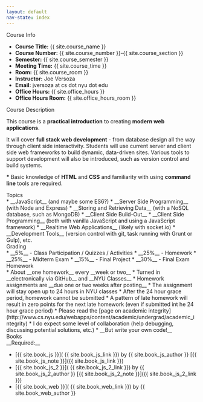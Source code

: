 ```yaml
---
layout: default
nav-state: index
---
```


<div class="row">

  <div class="col-md-6">
    <div class="panel panel-default">

<a name="info"></a>
<div class="panel-heading">Course Info</div>
<div class="panel-body" markdown="block">

* __Course Title:__ {{ site.course_name }}
* __Course Number:__ {{ site.course_number }}-{{ site.course_section }}
* __Semester:__ {{ site.course_semester }}
* __Meeting Time:__ {{ site.course_time }}
* __Room:__ {{ site.course_room }}
* __Instructor:__ Joe Versoza
* __Email:__ jversoza at cs dot nyu dot edu
* __Office Hours:__ {{ site.office_hours }}
* __Office Hours Room:__  {{ site.office_hours_room }}
</div>
    </div>
  </div><!-- end col -->

  <div class="col-md-6">
    <div class="panel panel-default">
<a name="description"></a>
<div class="panel-heading">Course Description</div>
<div class="panel-body" markdown="block">

This course is a __practical introduction__ to creating __modern web applications__.

It will cover __full stack web development__ - from database design all the way through client side interactivity.  Students will use current server and client side web frameworks to build dynamic, data-driven sites.  Various tools to support development will also be introduced, such as version control and build systems.

__\*__ Basic knowledge of __HTML__ and __CSS__ and familiarity with using __command line__ tools are required.
</div>
    </div>
  </div><!-- end col -->

</div><!-- end row -->

<div class="row">

  <div class="col-md-6">
    <div class="panel panel-default">
<a name="topics"></a>
<div class="panel-heading">Topics</div>
<div class="panel-body" markdown="block">
* __JavaScript__ (and maybe some ES6?)
* __Server Side Programming__ (with Node and Express)
* __Storing and Retrieving Data__ (with a NoSQL database, such as MongoDB)
* __Client Side Build-Out__
* __Client Side Programming__ (both with vanilla JavaScript and using a JavaScript framework)
* __Realtime Web Applications__ (likely with socket.io)
* __Development Tools__ (version control with git, task running with Grunt or Gulp), etc.
</div>
    </div>
  </div><!-- end col -->

  <div class="col-md-6">
    <div class="panel panel-default">
<a name="grading"></a>
<div class="panel-heading">Grading</div>
<div class="panel-body" markdown="block">
* __5%__ - Class Participation / Quizzes / Activities
* __25%__ - Homework
* __25%__ - Midterm Exam
* __15%__ - Final Project
* __30%__ - Final Exam
</div>
    </div>
  </div><!-- end col -->


</div><!-- end row -->

<div class="row">
  <div class="col-md-6">
    <div class="panel panel-default">
<a name="homework"></a>
<div class="panel-heading">Homework</div>
<div class="panel-body" markdown="block">
* About __one homework__ every __week or two__
* Turned in __electronically via GitHub__ and __NYU Classes__
* Homework assignments are __due one or two weeks after posting__
* The assignment will stay open up to 24 hours in NYU classes
	* After the 24 hour grace period, homework cannot be submitted
	* A pattern of late homework will result in zero points for the next late homework (even if submitted int he 24 hour grace period)
* Please read the [page on academic integrity](http://www.cs.nyu.edu/webapps/content/academic/undergrad/academic_integrity)
	* I do expect some level of collaboration (help debugging, discussing potential solutions, etc.)
	* __But write your own code!__
</div>
    </div>
  </div><!-- end col -->

  <div class="col-md-6">
    <div class="panel panel-default">
<a name="books"></a>
<div class="panel-heading">Books</div>
<div class="panel-body" markdown="block">
__Required:__

* [{{ site.book_js }}]( {{ site.book_js_link }}) by {{ site.book_js_author }} [{{ site.book_js_note }}]({{ site.book_js_link }})
* [{{ site.book_js_2 }}]( {{ site.book_js_2_link }}) by {{ site.book_js_2_author }} [{{ site.book_js_2_note }}]({{ site.book_js_2_link }})
* [{{ site.book_web }}]( {{ site.book_web_link }}) by {{ site.book_web_author }}


</div>
    </div>
  </div><!-- end col -->
</div><!-- end row -->

